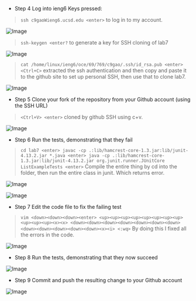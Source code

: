 
* Step 4 Log into ieng6
Keys pressed:
> ```ssh c9gaoWieng6.ucsd.edu <enter>``` to log in to my account.


![Image](https://rxwy.github.io/cse15l-lab-reports/labreport4/img/Screenshot1.png)

> ```ssh-keygen <enter?``` to generate a key for SSH cloning of lab7

![Image](https://rxwy.github.io/cse15l-lab-reports/labreport4/img/Screenshot2.png)

> ```cat /home/linux/ieng6/oce/69/769/c9gao/.ssh/id_rsa.pub <enter> <Ctrl+C>``` extracted the ssh authentication and then copy and paste it to the github site to set up personal SSH, then use that to clone lab7. 

![Image](https://rxwy.github.io/cse15l-lab-reports/labreport4/img/Screenshot3.png)
* Step 5 Clone your fork of the repository from your Github account (using the SSH URL)
> ```<Ctrl+V> <enter>``` cloned by github SSH using c+v.

![Image](https://rxwy.github.io/cse15l-lab-reports/labreport4/img/Screenshot4.png)

* Step 6 Run the tests, demonstrating that they fail
> ```cd lab7 <enter> javac -cp .:lib/hamcrest-core-1.3.jar:lib/junit-4.13.2.jar *.java <enter> java -cp .:lib/hamcrest-core-1.3.jar:lib/junit-4.13.2.jar org.junit.runner.JUnitCore ListExampleTests <enter>``` Compile the entire thing by cd into the folder, then run the entire class in junit. Which returns error. 

![Image](https://rxwy.github.io/cse15l-lab-reports/labreport4/img/Screenshot7.png)

![Image](https://rxwy.github.io/cse15l-lab-reports/labreport4/img/Screenshot6.png)

* Step 7 Edit the code file to fix the failing test
> ```vim <down><down><down><enter> <up><up><up><up><up><up><up><up><up><up><up><x><x> <down><down><down><down><down><down><down><down><down><down><down><down><x><i> <:wq>``` By doing this I fixed all the errors in the code.


![Image](https://rxwy.github.io/cse15l-lab-reports/labreport4/img/Screenshot5.png)
* Step 8 Run the tests, demonstrating that they now succeed

![Image](https://rxwy.github.io/cse15l-lab-reports/labreport4/img/Screenshot8.png)
* Step 9 Commit and push the resulting change to your Github account

![Image](https://rxwy.github.io/cse15l-lab-reports/labreport4/img/Screenshot9.png)

